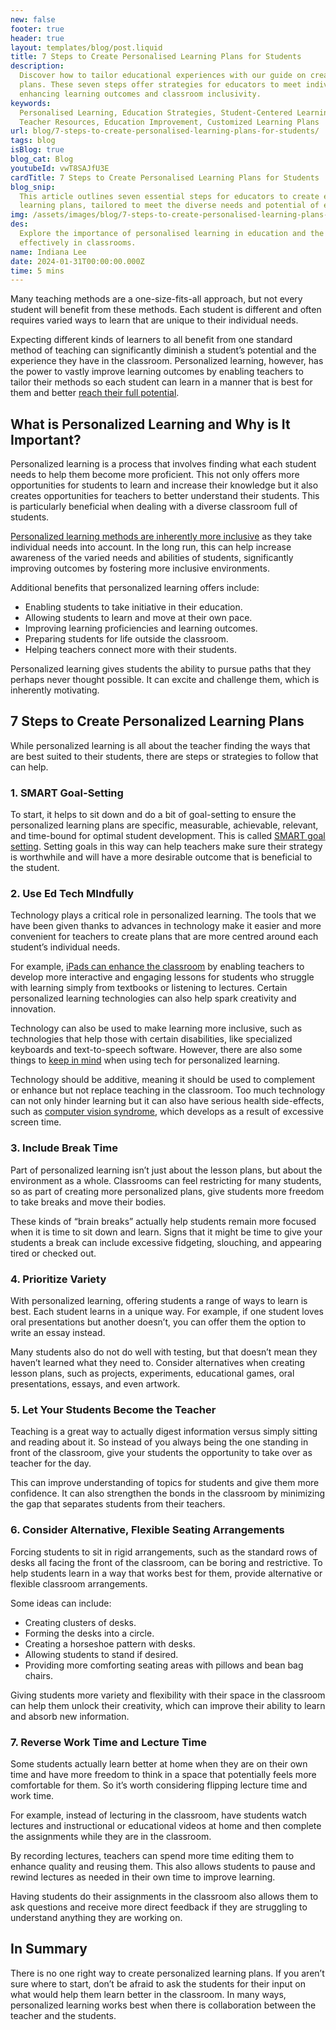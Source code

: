 ```yaml
---
new: false
footer: true
header: true
layout: templates/blog/post.liquid
title: 7 Steps to Create Personalised Learning Plans for Students
description:
  Discover how to tailor educational experiences with our guide on creating personalised learning
  plans. These seven steps offer strategies for educators to meet individual student needs,
  enhancing learning outcomes and classroom inclusivity.
keywords:
  Personalised Learning, Education Strategies, Student-Centered Learning, Classroom Innovation,
  Teacher Resources, Education Improvement, Customized Learning Plans
url: blog/7-steps-to-create-personalised-learning-plans-for-students/
tags: blog
isBlog: true
blog_cat: Blog
youtubeId: vwT8SAJfU3E
cardTitle: 7 Steps to Create Personalised Learning Plans for Students
blog_snip:
  This article outlines seven essential steps for educators to create effective and personalized
  learning plans, tailored to meet the diverse needs and potential of each student.
img: /assets/images/blog/7-steps-to-create-personalised-learning-plans-for-students/7-steps-to-create-personalised-learning-plans-for-students.jpeg
des:
  Explore the importance of personalised learning in education and the seven steps to implement it
  effectively in classrooms.
name: Indiana Lee
date: 2024-01-31T00:00:00.000Z
time: 5 mins
---
```


Many teaching methods are a one-size-fits-all approach, but not every student will benefit from
these methods. Each student is different and often requires varied ways to learn that are unique to
their individual needs.

Expecting different kinds of learners to all benefit from one standard method of teaching can
significantly diminish a student’s potential and the experience they have in the classroom.
Personalized learning, however, has the power to vastly improve learning outcomes by enabling
teachers to tailor their methods so each student can learn in a manner that is best for them and
better
[reach their full potential](https://www.helperbird.com/blog/teacher-appreciation-week-2020-dyslexia-story/).

## What is Personalized Learning and Why is It Important?

Personalized learning is a process that involves finding what each student needs to help them become
more proficient. This not only offers more opportunities for students to learn and increase their
knowledge but it also creates opportunities for teachers to better understand their students. This
is particularly beneficial when dealing with a diverse classroom full of students.

[Personalized learning methods are inherently more inclusive](https://www.helperbird.com/blog/enhancing-inclusivity-role-of-accessibility-software-in-modern-classrooms-with-helperbird/)
as they take individual needs into account. In the long run, this can help increase awareness of the
varied needs and abilities of students, significantly improving outcomes by fostering more inclusive
environments.

Additional benefits that personalized learning offers include:

- Enabling students to take initiative in their education.
- Allowing students to learn and move at their own pace.
- Improving learning proficiencies and learning outcomes.
- Preparing students for life outside the classroom.
- Helping teachers connect more with their students.

Personalized learning gives students the ability to pursue paths that they perhaps never thought
possible. It can excite and challenge them, which is inherently motivating.

## 7 Steps to Create Personalized Learning Plans

While personalized learning is all about the teacher finding the ways that are best suited to their
students, there are steps or strategies to follow that can help.

### 1. SMART Goal-Setting

To start, it helps to sit down and do a bit of goal-setting to ensure the personalized learning
plans are specific, measurable, achievable, relevant, and time-bound for optimal student
development. This is called
[SMART goal setting](https://lucidspark.com/blog/how-to-write-smart-goals). Setting goals in this
way can help teachers make sure their strategy is worthwhile and will have a more desirable outcome
that is beneficial to the student.

### 2. Use Ed Tech MIndfully

Technology plays a critical role in personalized learning. The tools that we have been given thanks
to advances in technology make it easier and more convenient for teachers to create plans that are
more centred around each student’s individual needs.

For example,
[iPads can enhance the classroom](https://www.helperbird.com/blog/benefits-of-ipads-in-the-classroom/)
by enabling teachers to develop more interactive and engaging lessons for students who struggle with
learning simply from textbooks or listening to lectures. Certain personalized learning technologies
can also help spark creativity and innovation.

Technology can also be used to make learning more inclusive, such as technologies that help those
with certain disabilities, like specialized keyboards and text-to-speech software. However, there
are also some things to
[keep in mind](https://knowledgeworks.org/resources/personalized-learning-role-technology/) when
using tech for personalized learning.

Technology should be additive, meaning it should be used to complement or enhance but not replace
teaching in the classroom. Too much technology can not only hinder learning but it can also have
serious health side-effects, such as
[computer vision syndrome](https://www.zocdoc.com/blog/what-is-computer-vision-syndrome-symptoms-and-relief-strategies/),
which develops as a result of excessive screen time.

### 3. Include Break Time

Part of personalized learning isn’t just about the lesson plans, but about the environment as a
whole. Classrooms can feel restricting for many students, so as part of creating more personalized
plans, give students more freedom to take breaks and move their bodies.

These kinds of “brain breaks” actually help students remain more focused when it is time to sit down
and learn. Signs that it might be time to give your students a break can include excessive
fidgeting, slouching, and appearing tired or checked out.

### 4. Prioritize Variety

With personalized learning, offering students a range of ways to learn is best. Each student learns
in a unique way. For example, if one student loves oral presentations but another doesn’t, you can
offer them the option to write an essay instead.

Many students also do not do well with testing, but that doesn’t mean they haven’t learned what they
need to. Consider alternatives when creating lesson plans, such as projects, experiments,
educational games, oral presentations, essays, and even artwork.

### 5. Let Your Students Become the Teacher

Teaching is a great way to actually digest information versus simply sitting and reading about it.
So instead of you always being the one standing in front of the classroom, give your students the
opportunity to take over as teacher for the day.

This can improve understanding of topics for students and give them more confidence. It can also
strengthen the bonds in the classroom by minimizing the gap that separates students from their
teachers.

### 6. Consider Alternative, Flexible Seating Arrangements

Forcing students to sit in rigid arrangements, such as the standard rows of desks all facing the
front of the classroom, can be boring and restrictive. To help students learn in a way that works
best for them, provide alternative or flexible classroom arrangements.

Some ideas can include:

- Creating clusters of desks.
- Forming the desks into a circle.
- Creating a horseshoe pattern with desks.
- Allowing students to stand if desired.
- Providing more comforting seating areas with pillows and bean bag chairs.

Giving students more variety and flexibility with their space in the classroom can help them unlock
their creativity, which can improve their ability to learn and absorb new information.

### 7. Reverse Work Time and Lecture Time

Some students actually learn better at home when they are on their own time and have more freedom to
think in a space that potentially feels more comfortable for them. So it’s worth considering
flipping lecture time and work time.

For example, instead of lecturing in the classroom, have students watch lectures and instructional
or educational videos at home and then complete the assignments while they are in the classroom.

By recording lectures, teachers can spend more time editing them to enhance quality and reusing
them. This also allows students to pause and rewind lectures as needed in their own time to improve
learning.

Having students do their assignments in the classroom also allows them to ask questions and receive
more direct feedback if they are struggling to understand anything they are working on.

## In Summary

There is no one right way to create personalized learning plans. If you aren’t sure where to start,
don’t be afraid to ask the students for their input on what would help them learn better in the
classroom. In many ways, personalized learning works best when there is collaboration between the
teacher and the students.
